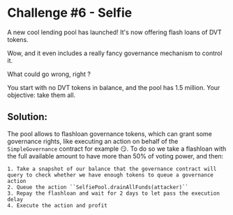 # Challenge #6 - Selfie

A new cool lending pool has launched! It's now offering flash loans of DVT tokens.

Wow, and it even includes a really fancy governance mechanism to control it.

What could go wrong, right ?

You start with no DVT tokens in balance, and the pool has 1.5 million. Your objective: take them all.

## Solution:

The pool allows to flashloan governance tokens, which can grant some governance rights, like executing an action on behalf of the ``SimpleGovernance`` contract for example :smirk:. To do so we take a flashloan with the full available amount to have more than 50% of voting power, and then:

    1. Take a snapshot of our balance that the governance contract will query to check whether we have enough tokens to queue a governance action
    2. Queue the action ``SelfiePool.drainAllFunds(attacker)``
    3. Repay the flashloan and wait for 2 days to let pass the execution delay
    4. Execute the action and profit
